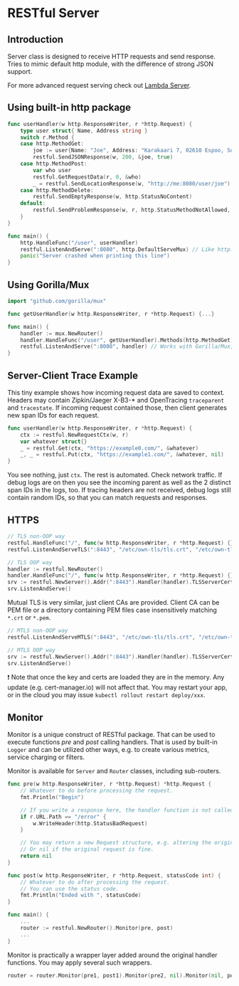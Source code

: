 # RESTful Server

## Introduction

Server class is designed to receive HTTP requests and send response.
Tries to mimic default http module, with the difference of strong JSON support.

For more advanced request serving check out [Lambda Server](lambda.md).

## Using built-in http package

```go
func userHandler(w http.ResponseWriter, r *http.Request) {
    type user struct{ Name, Address string }
    switch r.Method {
    case http.MethodGet:
        joe := user{Name: "Joe", Address: "Karakaari 7, 02610 Espoo, Suomi"}
        restful.SendJSONResponse(w, 200, &joe, true)
    case http.MethodPost:
        var who user
        restful.GetRequestData(r, 0, &who)
        _ = restful.SendLocationResponse(w, "http://me:8080/user/joe")
    case http.MethodDelete:
        restful.SendEmptyResponse(w, http.StatusNoContent)
    default:
        restful.SendProblemResponse(w, r, http.StatusMethodNotAllowed, "Leave me alone!")
    }
}

func main() {
    http.HandleFunc("/user", userHandler)
    restful.ListenAndServe(":8080", http.DefaultServeMux) // Like http.ListenAndServe(), but logs and handles K8s liveness probe, too.
    panic("Server crashed when printing this line")
}
```

## Using Gorilla/Mux

```go
import "github.com/gorilla/mux"

func getUserHandler(w http.ResponseWriter, r *http.Request) {...}

func main() {
    handler := mux.NewRouter()
    handler.HandleFunc("/user", getUserHandler).Methods(http.MethodGet)
    restful.ListenAndServe(":8080", handler) // Works with Gorilla/Mux, too.
}
```

## Server-Client Trace Example

This tiny example shows how incoming request data are saved to context.
Headers may contain Zipkin/Jaeger X-B3-* and OpenTracing `traceparent` and `tracestate`.
If incoming request contained those, then client generates new span IDs for each request.

```go
func userHandler(w http.ResponseWriter, r *http.Request) {
    ctx := restful.NewRequestCtx(w, r)
    var whatever struct{}
    _ = restful.Get(ctx, "https://example0.com/", &whatever)
    _, _ = restful.Put(ctx, "https://example1.com/", &whatever, nil)
}
```

You see nothing, just `ctx`. The rest is automated. Check network traffic. If debug logs are on then you see the incoming parent as well as the 2 distinct span IDs in the logs, too. If tracing headers are not received, debug logs still contain random IDs, so that you can match requests and responses.

## HTTPS

```go
// TLS non-OOP way
restful.HandleFunc("/", func(w http.ResponseWriter, r *http.Request) {})
restful.ListenAndServeTLS(":8443", "/etc/own-tls/tls.crt", "/etc/own-tls/tls.crt", nil)

// TLS OOP way
handler := restful.NewRouter()
handler.HandleFunc("/", func(w http.ResponseWriter, r *http.Request) {})
srv := restful.NewServer().Addr(":8443").Handler(handler).TLSServerCert("/etc/own-tls/tls.crt", "/etc/own-tls/tls.crt")
srv.ListenAndServe()
```

Mutual TLS is very similar, just client CAs are provided.
Client CA can be PEM file or a directory containing PEM files case insensitively matching `*.crt` or `*.pem`.

```go
// MTLS non-OOP way
restful.ListenAndServeMTLS(":8443", "/etc/own-tls/tls.crt", "/etc/own-tls/tls.crt", "/etc/clientcas", nil)

// MTLS OOP way
srv := restful.NewServer().Addr(":8443").Handler(handler).TLSServerCert("/etc/own-tls/tls.crt", "/etc/own-tls/tls.crt").TLSClientCert("/etc/clientcas")
srv.ListenAndServe()
```

❗ Note that once the key and certs are loaded they are in the memory.
Any update (e.g. cert-manager.io) will not affect that.
You may restart your app, or in the cloud you may issue `kubectl rollout restart deploy/xxx`.

## Monitor

Monitor is a unique construct of RESTful package.
That can be used to execute functions *pre* and *post* calling handlers.
That is used by built-in `Logger` and can be utilized other ways, e.g. to create various metrics, service charging or filters.

Monitor is available for `Server` and `Router` classes, including sub-routers.

```go
func pre(w http.ResponseWriter, r *http.Request) *http.Request {
    // Whatever to do before processing the request.
    fmt.Println("Begin")

    // If you write a response here, the handler function is not called. Use it to terminate the request.
    if r.URL.Path == "/error" {
        w.WriteHeader(http.StatusBadRequest)
    }

    // You may return a new Request structure, e.g. altering the original context.
    // Or nil if the original request is fine.
    return nil
}

func post(w http.ResponseWriter, r *http.Request, statusCode int) {
    // Whatever to do after processing the request.
    // You can use the status code.
    fmt.Println("Ended with ", statusCode)
}

func main() {
    ...
    router := restful.NewRouter().Monitor(pre, post)
    ...
}
```

Monitor is practically a wrapper layer added around the original handler functions.
You may apply several such wrappers.

```go
router = router.Monitor(pre1, post1).Monitor(pre2, nil).Monitor(nil, post3)
```
